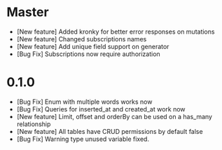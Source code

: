 # Master
- [New feature] Added kronky for better error responses on mutations
- [New feature] Changed subscriptions names
- [New feature] Add unique field support on generator
- [Bug Fix] Subscriptions now require authorization
# 0.1.0
- [Bug Fix] Enum with multiple words works now
- [Bug Fix] Queries for inserted_at and created_at work now
- [New feature] Limit, offset and orderBy can be used on a has_many relationship
- [New feature] All tables have CRUD permissions by default false
- [Bug Fix] Warning type unused variable fixed.
